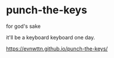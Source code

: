 # punch-the-keys
for god's sake

it'll be a keyboard keyboard one day. 

https://evnwttn.github.io/punch-the-keys/
